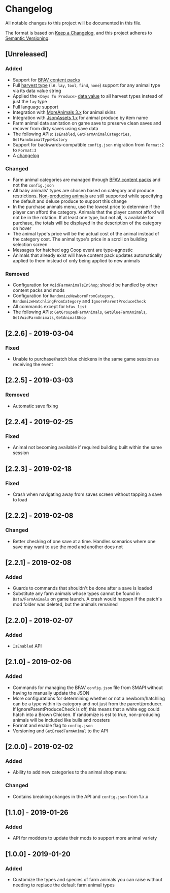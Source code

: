 # Changelog
All notable changes to this project will be documented in this file.

The format is based on [Keep a Changelog](https://keepachangelog.com/en/1.0.0/),
and this project adheres to [Semantic Versioning](https://semver.org/spec/v2.0.0.html).

## [Unreleased]
### Added
- Support for [BFAV content packs](https://github.com/paritee/Paritee.StardewValley.Frameworks/tree/bfav-3.0.0/BetterFarmAnimalVariety#content-packs)
- Full [harvest type](https://github.com/paritee/Paritee.StardewValley.FarmAnimals/tree/bfav-3.0.0#harvest-types) (i.e. `lay`, `tool`, `find`, `none`) support for any animal type via its data value string
- Applied the `<Days To Produce>` [data value](https://stardewvalleywiki.com/Modding:Animal_data#Basic_format) to all harvest types instead of just the `lay` type
- Full language support
- Integration with [MoreAnimals 3.x](https://github.com/Entoarox/StardewMods/tree/master/MoreAnimals) for animal skins
- Integration with [JsonAssets 1.x](https://github.com/spacechase0/JsonAssets) for animal produce by item name
- Farm animal data sanitation on game save to preserve clean saves and recover from dirty saves using save data
- The following APIs: `IsEnabled`, `GetFarmAnimalCategories`, `GetFarmAnimalTypeHistory`
- Support for backwards-compatible `config.json` migration from `Format:2` to  `Format:3`
- A [changelog](https://github.com/paritee/Paritee.StardewValley.Frameworks/tree/bfav-3.0.0/BetterFarmAnimalVariety)

### Changed
- Farm animal categories are managed through [BFAV content packs](https://github.com/paritee/Paritee.StardewValley.Frameworks/tree/bfav-3.0.0/BetterFarmAnimalVariety#content-packs) and not the `config.json`
- All baby animals' types are chosen based on category and produce restrictions. [Non-producing animals](https://github.com/paritee/Paritee.StardewValley.FarmAnimals/tree/bfav-3.0.0#harvest-types) are still supported while specifying the default and deluxe produce to support this change
- In the purchase animals menu, use the lowest price to determine if the player can afford the category. Animals that the player cannot afford will not be in the rotation. If at least one type, but not all, is available for purchase, the totals will be displayed in the description of the category on hover
- The animal type's price will be the actual cost of the animal instead of the category cost. The animal type's price in a scroll on building selection screen
- Messages for hatched egg Coop event are type-agnostic
- Animals that already exist will have content pack updates automatically applied to them instead of only being applied to new animals

### Removed
- Configuration for `VoidFarmAnimalsInShop`; should be handled by other content packs and mods
- Configuration for `RandomizeNewbornFromCategory`, `RandomizeHatchlingFromCategory` and `IgnoreParentProduceCheck`
- All commands except for `bfav_list`
- The following APIs: `GetGroupedFarmAnimals`, `GetBlueFarmAnimals`, `GetVoidFarmAnimals`, `GetAnimalShop`

## [2.2.6] - 2019-03-04
### Fixed
- Unable to purchase/hatch blue chickens in the same game session as receiving the event

## [2.2.5] - 2019-03-03
### Removed
- Automatic save fixing

## [2.2.4] - 2019-02-25
### Fixed
- Animal not becoming available if required building built within the same session

## [2.2.3] - 2019-02-18
### Fixed
- Crash when navigating away from saves screen without tapping a save to load

## [2.2.2] - 2019-02-08
### Changed
- Better checking of one save at a time. Handles scenarios where one save may want to use the mod and another does not

## [2.2.1] - 2019-02-08
### Added
- Guards to commands that shouldn't be done after a save is loaded
- Substitute any farm animals whose types cannot be found in `Data/FarmAnimals` on game launch. A crash would happen if the patch's mod folder was deleted, but the animals remained

## [2.2.0] - 2019-02-07
### Added
- `IsEnabled` API

## [2.1.0] - 2019-02-06
### Added
- Commands for managing the BFAV `config.json` file from SMAPI without having to manually update the JSON
- More configurations for determining whether or not a newborn/hatchling can be a type within its category and not just from the parent/producer. If IgnoreParentProduceCheck is off, this means that a white egg could hatch into a Brown Chicken. If randomize is est to true, non-producing animals will be included like bulls and roosters
- Format and enable flag to `config.json`
- Versioning and `GetBreedFarmAnimal` to the API

## [2.0.0] - 2019-02-02
### Added
- Ability to add new categories to the animal shop menu

### Changed
- Contains breaking changes in the API and `config.json` from 1.x.x

## [1.1.0] - 2019-01-26
### Added
- API for modders to update their mods to support more animal variety

## [1.0.0] - 2019-01-20
### Added
- Customize the types and species of farm animals you can raise without needing to replace the default farm animal types

